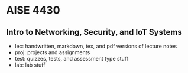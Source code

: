 
# AISE 4430
Intro to Networking, Security, and IoT Systems
----
- lec: handwritten, markdown, tex, and pdf versions of lecture notes
- proj: projects and assignments
- test: quizzes, tests, and assessment type stuff
- lab: lab stuff

